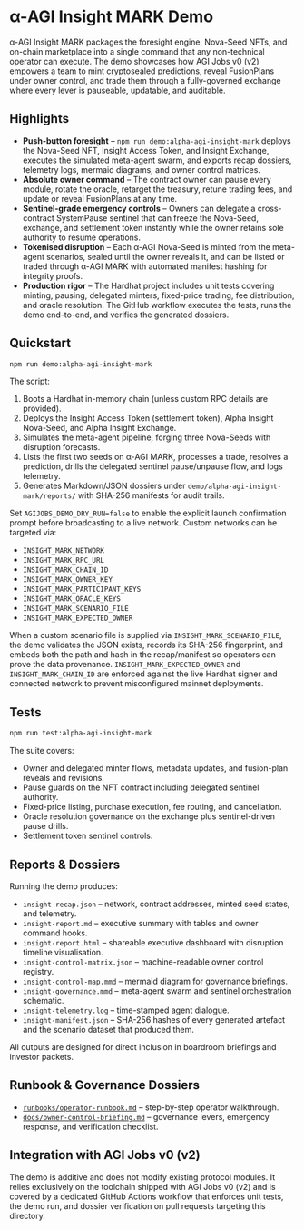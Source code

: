 # α-AGI Insight MARK Demo

α-AGI Insight MARK packages the foresight engine, Nova-Seed NFTs, and on-chain marketplace into a single command that any non-technical operator can execute. The demo showcases how AGI Jobs v0 (v2) empowers a team to mint cryptosealed predictions, reveal FusionPlans under owner control, and trade them through a fully-governed exchange where every lever is pauseable, updatable, and auditable.

## Highlights

- **Push-button foresight** – `npm run demo:alpha-agi-insight-mark` deploys the Nova-Seed NFT, Insight Access Token, and Insight Exchange, executes the simulated meta-agent swarm, and exports recap dossiers, telemetry logs, mermaid diagrams, and owner control matrices.
- **Absolute owner command** – The contract owner can pause every module, rotate the oracle, retarget the treasury, retune trading fees, and update or reveal FusionPlans at any time.
- **Sentinel-grade emergency controls** – Owners can delegate a cross-contract SystemPause sentinel that can freeze the Nova-Seed, exchange, and settlement token instantly while the owner retains sole authority to resume operations.
- **Tokenised disruption** – Each α-AGI Nova-Seed is minted from the meta-agent scenarios, sealed until the owner reveals it, and can be listed or traded through α-AGI MARK with automated manifest hashing for integrity proofs.
- **Production rigor** – The Hardhat project includes unit tests covering minting, pausing, delegated minters, fixed-price trading, fee distribution, and oracle resolution. The GitHub workflow executes the tests, runs the demo end-to-end, and verifies the generated dossiers.

## Quickstart

```bash
npm run demo:alpha-agi-insight-mark
```

The script:

1. Boots a Hardhat in-memory chain (unless custom RPC details are provided).
2. Deploys the Insight Access Token (settlement token), Alpha Insight Nova-Seed, and Alpha Insight Exchange.
3. Simulates the meta-agent pipeline, forging three Nova-Seeds with disruption forecasts.
4. Lists the first two seeds on α-AGI MARK, processes a trade, resolves a prediction, drills the delegated sentinel pause/unpause flow, and logs telemetry.
5. Generates Markdown/JSON dossiers under `demo/alpha-agi-insight-mark/reports/` with SHA-256 manifests for audit trails.

Set `AGIJOBS_DEMO_DRY_RUN=false` to enable the explicit launch confirmation prompt before broadcasting to a live network. Custom networks can be targeted via:

- `INSIGHT_MARK_NETWORK`
- `INSIGHT_MARK_RPC_URL`
- `INSIGHT_MARK_CHAIN_ID`
- `INSIGHT_MARK_OWNER_KEY`
- `INSIGHT_MARK_PARTICIPANT_KEYS`
- `INSIGHT_MARK_ORACLE_KEYS`
- `INSIGHT_MARK_SCENARIO_FILE`
- `INSIGHT_MARK_EXPECTED_OWNER`

When a custom scenario file is supplied via `INSIGHT_MARK_SCENARIO_FILE`, the demo validates the JSON exists, records its SHA-256 fingerprint, and embeds both the path and hash in the recap/manifest so operators can prove the data provenance. `INSIGHT_MARK_EXPECTED_OWNER` and `INSIGHT_MARK_CHAIN_ID` are enforced against the live Hardhat signer and connected network to prevent misconfigured mainnet deployments.

## Tests

```bash
npm run test:alpha-agi-insight-mark
```

The suite covers:

- Owner and delegated minter flows, metadata updates, and fusion-plan reveals and revisions.
- Pause guards on the NFT contract including delegated sentinel authority.
- Fixed-price listing, purchase execution, fee routing, and cancellation.
- Oracle resolution governance on the exchange plus sentinel-driven pause drills.
- Settlement token sentinel controls.

## Reports & Dossiers

Running the demo produces:

- `insight-recap.json` – network, contract addresses, minted seed states, and telemetry.
- `insight-report.md` – executive summary with tables and owner command hooks.
- `insight-report.html` – shareable executive dashboard with disruption timeline visualisation.
- `insight-control-matrix.json` – machine-readable owner control registry.
- `insight-control-map.mmd` – mermaid diagram for governance briefings.
- `insight-governance.mmd` – meta-agent swarm and sentinel orchestration schematic.
- `insight-telemetry.log` – time-stamped agent dialogue.
- `insight-manifest.json` – SHA-256 hashes of every generated artefact and the scenario dataset that produced them.

All outputs are designed for direct inclusion in boardroom briefings and investor packets.

## Runbook & Governance Dossiers

- [`runbooks/operator-runbook.md`](runbooks/operator-runbook.md) – step-by-step operator walkthrough.
- [`docs/owner-control-briefing.md`](docs/owner-control-briefing.md) – governance levers, emergency response, and verification checklist.

## Integration with AGI Jobs v0 (v2)

The demo is additive and does not modify existing protocol modules. It relies exclusively on the toolchain shipped with AGI Jobs v0 (v2) and is covered by a dedicated GitHub Actions workflow that enforces unit tests, the demo run, and dossier verification on pull requests targeting this directory.
